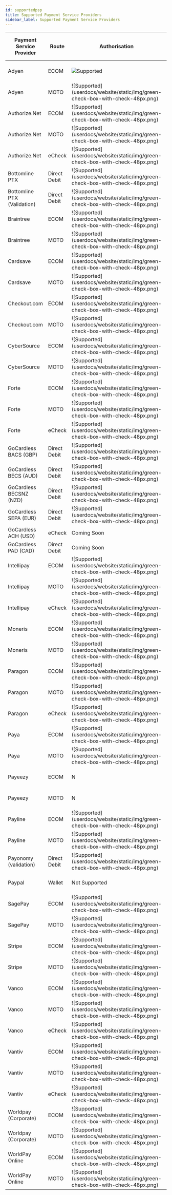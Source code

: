 ```yaml
---
id: supportedpsp
title: Supported Payment Service Providers
sidebar_label: Supported Payment Service Providers
---
```


<table>
<thead>
  <tr>
    <th>Payment Service Provider</th>
    <th>Route</th>
    <th>Authorisation</th>
    <th>Single Payment</th>
    <th>Recurring Payment</th>
    <th>Refund</th>
    <th>3D Secure Payment</th>
    <th>3D Secure Payment V2</th>
  </tr>
</thead>
<tbody>
  <tr>
    <td>Adyen</td>
    <td>ECOM</td>
    <td> <img src="userdocs/img/green-check-box-with-check-48px.png" alt="Supported"/></td>
    <td>![Supported](userdocs/website/static/img/green-check-box-with-check-48px.png)</td>
    <td>![Supported](userdocs/website/static/img/green-check-box-with-check-48px.png)</td>
    <td>![Supported](userdocs/website/static/img/green-check-box-with-check-48px.png)</td>
    <td>N/A</td>
    <td>Coming Soon</td>
  </tr>
  <tr>
    <td>Adyen</td>
    <td>MOTO</td>
    <td>![Supported](userdocs/website/static/img/green-check-box-with-check-48px.png)</td>
    <td>![Supported](userdocs/website/static/img/green-check-box-with-check-48px.png)</td>
    <td>![Supported](userdocs/website/static/img/green-check-box-with-check-48px.png)</td>
    <td>![Supported](userdocs/website/static/img/green-check-box-with-check-48px.png)</td>
    <td>N/A</td>
    <td>N/A</td>
  </tr>
  <tr>
    <td>Authorize.Net</td>
    <td>ECOM</td>
    <td>![Supported](userdocs/website/static/img/green-check-box-with-check-48px.png)</td>
    <td>![Supported](userdocs/website/static/img/green-check-box-with-check-48px.png)</td>
    <td>![Supported](userdocs/website/static/img/green-check-box-with-check-48px.png)</td>
    <td>![Supported](userdocs/website/static/img/green-check-box-with-check-48px.png)</td>
    <td>Not Supported</td>
    <td>Not Supported</td>
  </tr>
  <tr>
    <td>Authorize.Net</td>
    <td>MOTO</td>
    <td>![Supported](userdocs/website/static/img/green-check-box-with-check-48px.png)</td>
    <td>![Supported](userdocs/website/static/img/green-check-box-with-check-48px.png)</td>
    <td>![Supported](userdocs/website/static/img/green-check-box-with-check-48px.png)</td>
    <td>![Supported](userdocs/website/static/img/green-check-box-with-check-48px.png)</td>
    <td>N/A</td>
    <td>N/A</td>
  </tr>
  <tr>
    <td>Authorize.Net</td>
    <td>eCheck</td>
    <td>![Supported](userdocs/website/static/img/green-check-box-with-check-48px.png)</td>
    <td>![Supported](userdocs/website/static/img/green-check-box-with-check-48px.png)</td>
    <td>![Supported](userdocs/website/static/img/green-check-box-with-check-48px.png)</td>
    <td>![Supported](userdocs/website/static/img/green-check-box-with-check-48px.png)</td>
    <td>N/A</td>
    <td>N/A</td>
  </tr>
  <tr>
    <td>Bottomline PTX</td>
    <td>Direct Debit</td>
    <td>![Supported](userdocs/website/static/img/green-check-box-with-check-48px.png)</td>
    <td>![Supported](userdocs/website/static/img/green-check-box-with-check-48px.png)</td>
    <td>![Supported](userdocs/website/static/img/green-check-box-with-check-48px.png)</td>
    <td>![Supported](userdocs/website/static/img/green-check-box-with-check-48px.png)</td>
    <td>N/A</td>
    <td>N/A</td>
  </tr>
  <tr>
    <td>Bottomline PTX (Validation)</td>
    <td>Direct Debit</td>
    <td>![Supported](userdocs/website/static/img/green-check-box-with-check-48px.png)</td>
    <td>Not Supported</td>
    <td>Not Supported</td>
    <td>Not Supported</td>
    <td>N/A</td>
    <td>N/A</td>
  </tr>
  <tr>
    <td>Braintree</td>
    <td>ECOM</td>
    <td>![Supported](userdocs/website/static/img/green-check-box-with-check-48px.png)</td>
    <td>![Supported](userdocs/website/static/img/green-check-box-with-check-48px.png)</td>
    <td>![Supported](userdocs/website/static/img/green-check-box-with-check-48px.png)</td>
    <td>![Supported](userdocs/website/static/img/green-check-box-with-check-48px.png)</td>
    <td>N</td>
    <td>Coming Soon</td>
  </tr>
  <tr>
    <td>Braintree</td>
    <td>MOTO</td>
    <td>![Supported](userdocs/website/static/img/green-check-box-with-check-48px.png)</td>
    <td>![Supported](userdocs/website/static/img/green-check-box-with-check-48px.png)</td>
    <td>![Supported](userdocs/website/static/img/green-check-box-with-check-48px.png)</td>
    <td>![Supported](userdocs/website/static/img/green-check-box-with-check-48px.png)</td>
    <td>N/A</td>
    <td>N/A</td>
  </tr>
  <tr>
    <td>Cardsave</td>
    <td>ECOM</td>
    <td>![Supported](userdocs/website/static/img/green-check-box-with-check-48px.png)</td>
    <td>![Supported](userdocs/website/static/img/green-check-box-with-check-48px.png)</td>
    <td>![Supported](userdocs/website/static/img/green-check-box-with-check-48px.png)</td>
    <td>N</td>
    <td>![Supported](userdocs/website/static/img/green-check-box-with-check-48px.png)</td>
    <td>Not Supported</td>
  </tr>
  <tr>
    <td>Cardsave</td>
    <td>MOTO</td>
    <td>![Supported](userdocs/website/static/img/green-check-box-with-check-48px.png)</td>
    <td>![Supported](userdocs/website/static/img/green-check-box-with-check-48px.png)</td>
    <td>![Supported](userdocs/website/static/img/green-check-box-with-check-48px.png)</td>
    <td>N</td>
    <td>N/A</td>
    <td>N/A</td>
  </tr>
  <tr>
    <td>Checkout.com</td>
    <td>ECOM</td>
    <td>![Supported](userdocs/website/static/img/green-check-box-with-check-48px.png)</td>
    <td>![Supported](userdocs/website/static/img/green-check-box-with-check-48px.png)</td>
    <td>![Supported](userdocs/website/static/img/green-check-box-with-check-48px.png)</td>
    <td>![Supported](userdocs/website/static/img/green-check-box-with-check-48px.png)</td>
    <td>![Supported](userdocs/website/static/img/green-check-box-with-check-48px.png)</td>
    <td>Coming Soon</td>
  </tr>
  <tr>
    <td>Checkout.com</td>
    <td>MOTO</td>
    <td>![Supported](userdocs/website/static/img/green-check-box-with-check-48px.png)</td>
    <td>![Supported](userdocs/website/static/img/green-check-box-with-check-48px.png)</td>
    <td>![Supported](userdocs/website/static/img/green-check-box-with-check-48px.png)</td>
    <td>![Supported](userdocs/website/static/img/green-check-box-with-check-48px.png)</td>
    <td>N/A</td>
    <td>N/A</td>
  </tr>
  <tr>
    <td>CyberSource</td>
    <td>ECOM</td>
    <td>![Supported](userdocs/website/static/img/green-check-box-with-check-48px.png)</td>
    <td>![Supported](userdocs/website/static/img/green-check-box-with-check-48px.png)</td>
    <td>![Supported](userdocs/website/static/img/green-check-box-with-check-48px.png)</td>
    <td>![Supported](userdocs/website/static/img/green-check-box-with-check-48px.png)</td>
    <td>![Supported](userdocs/website/static/img/green-check-box-with-check-48px.png)</td>
    <td>Coming Soon</td>
  </tr>
  <tr>
    <td>CyberSource</td>
    <td>MOTO</td>
    <td>![Supported](userdocs/website/static/img/green-check-box-with-check-48px.png)</td>
    <td>![Supported](userdocs/website/static/img/green-check-box-with-check-48px.png)</td>
    <td>![Supported](userdocs/website/static/img/green-check-box-with-check-48px.png)</td>
    <td>![Supported](userdocs/website/static/img/green-check-box-with-check-48px.png)</td>
    <td>N/A</td>
    <td>N/A</td>
  </tr>
  <tr>
    <td>Forte</td>
    <td>ECOM</td>
    <td>![Supported](userdocs/website/static/img/green-check-box-with-check-48px.png)</td>
    <td>![Supported](userdocs/website/static/img/green-check-box-with-check-48px.png)</td>
    <td>![Supported](userdocs/website/static/img/green-check-box-with-check-48px.png)</td>
    <td>![Supported](userdocs/website/static/img/green-check-box-with-check-48px.png)</td>
    <td>Not Supported</td>
    <td>N/A</td>
  </tr>
  <tr>
    <td>Forte</td>
    <td>MOTO</td>
    <td>![Supported](userdocs/website/static/img/green-check-box-with-check-48px.png)</td>
    <td>![Supported](userdocs/website/static/img/green-check-box-with-check-48px.png)</td>
    <td>![Supported](userdocs/website/static/img/green-check-box-with-check-48px.png)</td>
    <td>![Supported](userdocs/website/static/img/green-check-box-with-check-48px.png)</td>
    <td>N/A</td>
    <td>N/A</td>
  </tr>
  <tr>
    <td>Forte</td>
    <td>eCheck</td>
    <td>![Supported](userdocs/website/static/img/green-check-box-with-check-48px.png)</td>
    <td>![Supported](userdocs/website/static/img/green-check-box-with-check-48px.png)</td>
    <td>![Supported](userdocs/website/static/img/green-check-box-with-check-48px.png)</td>
    <td>![Supported](userdocs/website/static/img/green-check-box-with-check-48px.png)</td>
    <td>N/A</td>
    <td>N/A</td>
  </tr>
  <tr>
    <td>GoCardless BACS (GBP)</td>
    <td>Direct Debit</td>
    <td>![Supported](userdocs/website/static/img/green-check-box-with-check-48px.png)</td>
    <td>![Supported](userdocs/website/static/img/green-check-box-with-check-48px.png)</td>
    <td>![Supported](userdocs/website/static/img/green-check-box-with-check-48px.png)</td>
    <td>![Supported](userdocs/website/static/img/green-check-box-with-check-48px.png)</td>
    <td>N/A</td>
    <td>N/A</td>
  </tr>
  <tr>
    <td>GoCardless BECS (AUD)</td>
    <td>Direct Debit</td>
    <td>![Supported](userdocs/website/static/img/green-check-box-with-check-48px.png)</td>
    <td>![Supported](userdocs/website/static/img/green-check-box-with-check-48px.png)</td>
    <td>![Supported](userdocs/website/static/img/green-check-box-with-check-48px.png)</td>
    <td>![Supported](userdocs/website/static/img/green-check-box-with-check-48px.png)</td>
    <td>N/A</td>
    <td>N/A</td>
  </tr>
  <tr>
    <td>GoCardless BECSNZ (NZD)</td>
    <td>Direct Debit</td>
    <td>![Supported](userdocs/website/static/img/green-check-box-with-check-48px.png)</td>
    <td>![Supported](userdocs/website/static/img/green-check-box-with-check-48px.png)</td>
    <td>![Supported](userdocs/website/static/img/green-check-box-with-check-48px.png)</td>
    <td>![Supported](userdocs/website/static/img/green-check-box-with-check-48px.png)</td>
    <td>N/A</td>
    <td>N/A</td>
  </tr>
  <tr>
    <td>GoCardless SEPA (EUR)</td>
    <td>Direct Debit</td>
    <td>![Supported](userdocs/website/static/img/green-check-box-with-check-48px.png)</td>
    <td>![Supported](userdocs/website/static/img/green-check-box-with-check-48px.png)</td>
    <td>![Supported](userdocs/website/static/img/green-check-box-with-check-48px.png)</td>
    <td>![Supported](userdocs/website/static/img/green-check-box-with-check-48px.png)</td>
    <td>N/A</td>
    <td>N/A</td>
  </tr>
  <tr>
    <td>GoCardless ACH (USD)</td>
    <td>eCheck</td>
    <td colspan="4">Coming Soon</td>
    <td>N/A</td>
    <td>N/A</td>
  </tr>
  <tr>
    <td>GoCardless PAD (CAD)</td>
    <td>Direct Debit</td>
    <td colspan="4">Coming Soon</td>
    <td>N/A</td>
    <td>N/A</td>
  </tr>
  <tr>
    <td>Intellipay</td>
    <td>ECOM</td>
    <td>![Supported](userdocs/website/static/img/green-check-box-with-check-48px.png)</td>
    <td>![Supported](userdocs/website/static/img/green-check-box-with-check-48px.png)</td>
    <td>![Supported](userdocs/website/static/img/green-check-box-with-check-48px.png)</td>
    <td>![Supported](userdocs/website/static/img/green-check-box-with-check-48px.png)</td>
    <td>Not Supported</td>
    <td>Not Supported</td>
  </tr>
  <tr>
    <td>Intellipay</td>
    <td>MOTO</td>
    <td>![Supported](userdocs/website/static/img/green-check-box-with-check-48px.png)</td>
    <td>![Supported](userdocs/website/static/img/green-check-box-with-check-48px.png)</td>
    <td>![Supported](userdocs/website/static/img/green-check-box-with-check-48px.png)</td>
    <td>![Supported](userdocs/website/static/img/green-check-box-with-check-48px.png)</td>
    <td>N/A</td>
    <td>N/A</td>
  </tr>
  <tr>
    <td>Intellipay</td>
    <td>eCheck</td>
    <td>![Supported](userdocs/website/static/img/green-check-box-with-check-48px.png)</td>
    <td>![Supported](userdocs/website/static/img/green-check-box-with-check-48px.png)</td>
    <td>![Supported](userdocs/website/static/img/green-check-box-with-check-48px.png)</td>
    <td>N</td>
    <td>N/A</td>
    <td>N/A</td>
  </tr>
  <tr>
    <td>Moneris</td>
    <td>ECOM</td>
    <td>![Supported](userdocs/website/static/img/green-check-box-with-check-48px.png)</td>
    <td>![Supported](userdocs/website/static/img/green-check-box-with-check-48px.png)</td>
    <td>![Supported](userdocs/website/static/img/green-check-box-with-check-48px.png)</td>
    <td>![Supported](userdocs/website/static/img/green-check-box-with-check-48px.png)</td>
    <td>Not Supported</td>
    <td>Not Supported</td>
  </tr>
  <tr>
    <td>Moneris</td>
    <td>MOTO</td>
    <td>![Supported](userdocs/website/static/img/green-check-box-with-check-48px.png)</td>
    <td>![Supported](userdocs/website/static/img/green-check-box-with-check-48px.png)</td>
    <td>![Supported](userdocs/website/static/img/green-check-box-with-check-48px.png)</td>
    <td>![Supported](userdocs/website/static/img/green-check-box-with-check-48px.png)</td>
    <td>N/A</td>
    <td>N/A</td>
  </tr>
  <tr>
    <td>Paragon</td>
    <td>ECOM</td>
    <td>![Supported](userdocs/website/static/img/green-check-box-with-check-48px.png)</td>
    <td>![Supported](userdocs/website/static/img/green-check-box-with-check-48px.png)</td>
    <td>![Supported](userdocs/website/static/img/green-check-box-with-check-48px.png)</td>
    <td>![Supported](userdocs/website/static/img/green-check-box-with-check-48px.png)</td>
    <td>Not Supported</td>
    <td>Not Supported</td>
  </tr>
  <tr>
    <td>Paragon</td>
    <td>MOTO</td>
    <td>![Supported](userdocs/website/static/img/green-check-box-with-check-48px.png)</td>
    <td>![Supported](userdocs/website/static/img/green-check-box-with-check-48px.png)</td>
    <td>![Supported](userdocs/website/static/img/green-check-box-with-check-48px.png)</td>
    <td>![Supported](userdocs/website/static/img/green-check-box-with-check-48px.png)</td>
    <td>N/A</td>
    <td>N/A</td>
  </tr>
  <tr>
    <td>Paragon</td>
    <td>eCheck</td>
    <td>![Supported](userdocs/website/static/img/green-check-box-with-check-48px.png)</td>
    <td>![Supported](userdocs/website/static/img/green-check-box-with-check-48px.png)</td>
    <td>![Supported](userdocs/website/static/img/green-check-box-with-check-48px.png)</td>
    <td>N</td>
    <td>N/A</td>
    <td>N/A</td>
  </tr>
  <tr>
    <td>Paya</td>
    <td>ECOM</td>
    <td>![Supported](userdocs/website/static/img/green-check-box-with-check-48px.png)</td>
    <td>![Supported](userdocs/website/static/img/green-check-box-with-check-48px.png)</td>
    <td>![Supported](userdocs/website/static/img/green-check-box-with-check-48px.png)</td>
    <td>![Supported](userdocs/website/static/img/green-check-box-with-check-48px.png)</td>
    <td>Not Supported</td>
    <td>Not Supported</td>
  </tr>
  <tr>
    <td>Paya</td>
    <td>MOTO</td>
    <td>![Supported](userdocs/website/static/img/green-check-box-with-check-48px.png)</td>
    <td>![Supported](userdocs/website/static/img/green-check-box-with-check-48px.png)</td>
    <td>![Supported](userdocs/website/static/img/green-check-box-with-check-48px.png)</td>
    <td>![Supported](userdocs/website/static/img/green-check-box-with-check-48px.png)</td>
    <td>N/A</td>
    <td>N/A</td>
  </tr>
  <tr>
    <td>Payeezy</td>
    <td>ECOM</td>
    <td>N</td>
    <td>![Supported](userdocs/website/static/img/green-check-box-with-check-48px.png)</td>
    <td>N</td>
    <td>![Supported](userdocs/website/static/img/green-check-box-with-check-48px.png)</td>
    <td>Not Supported</td>
    <td>N/A</td>
  </tr>
  <tr>
    <td>Payeezy</td>
    <td>MOTO</td>
    <td>N</td>
    <td>![Supported](userdocs/website/static/img/green-check-box-with-check-48px.png)</td>
    <td>N</td>
    <td>![Supported](userdocs/website/static/img/green-check-box-with-check-48px.png)</td>
    <td>N/A</td>
    <td>N/A</td>
  </tr>
  <tr>
    <td>Payline</td>
    <td>ECOM</td>
    <td>![Supported](userdocs/website/static/img/green-check-box-with-check-48px.png)</td>
    <td>![Supported](userdocs/website/static/img/green-check-box-with-check-48px.png)</td>
    <td>![Supported](userdocs/website/static/img/green-check-box-with-check-48px.png)</td>
    <td>![Supported](userdocs/website/static/img/green-check-box-with-check-48px.png)</td>
    <td>![Supported](userdocs/website/static/img/green-check-box-with-check-48px.png)</td>
    <td>Coming Soon</td>
  </tr>
  <tr>
    <td>Payline</td>
    <td>MOTO</td>
    <td>![Supported](userdocs/website/static/img/green-check-box-with-check-48px.png)</td>
    <td>![Supported](userdocs/website/static/img/green-check-box-with-check-48px.png)</td>
    <td>![Supported](userdocs/website/static/img/green-check-box-with-check-48px.png)</td>
    <td>![Supported](userdocs/website/static/img/green-check-box-with-check-48px.png)</td>
    <td>N/A</td>
    <td>N/A</td>
  </tr>
  <tr>
    <td>Payonomy (validation)</td>
    <td>Direct Debit</td>
    <td>![Supported](userdocs/website/static/img/green-check-box-with-check-48px.png)</td>
    <td>Not Supported</td>
    <td>Not Supported</td>
    <td>Not Supported</td>
    <td>N/A</td>
    <td>N/A</td>
  </tr>
  <tr>
    <td>Paypal</td>
    <td>Wallet</td>
    <td>Not Supported</td>
    <td>![Supported](userdocs/website/static/img/green-check-box-with-check-48px.png)</td>
    <td>Not Supported</td>
    <td>![Supported](userdocs/website/static/img/green-check-box-with-check-48px.png)</td>
    <td>Not Supported</td>
    <td>N/A</td>
  </tr>
  <tr>
    <td>SagePay</td>
    <td>ECOM</td>
    <td>![Supported](userdocs/website/static/img/green-check-box-with-check-48px.png)</td>
    <td>![Supported](userdocs/website/static/img/green-check-box-with-check-48px.png)</td>
    <td>![Supported](userdocs/website/static/img/green-check-box-with-check-48px.png)</td>
    <td>![Supported](userdocs/website/static/img/green-check-box-with-check-48px.png)</td>
    <td>Not Supported</td>
    <td>Coming Soon</td>
  </tr>
  <tr>
    <td>SagePay</td>
    <td>MOTO</td>
    <td>![Supported](userdocs/website/static/img/green-check-box-with-check-48px.png)</td>
    <td>![Supported](userdocs/website/static/img/green-check-box-with-check-48px.png)</td>
    <td>![Supported](userdocs/website/static/img/green-check-box-with-check-48px.png)</td>
    <td>![Supported](userdocs/website/static/img/green-check-box-with-check-48px.png)</td>
    <td>N/A</td>
    <td>N/A</td>
  </tr>
  <tr>
    <td>Stripe</td>
    <td>ECOM</td>
    <td>![Supported](userdocs/website/static/img/green-check-box-with-check-48px.png)</td>
    <td>![Supported](userdocs/website/static/img/green-check-box-with-check-48px.png)</td>
    <td>![Supported](userdocs/website/static/img/green-check-box-with-check-48px.png)</td>
    <td>![Supported](userdocs/website/static/img/green-check-box-with-check-48px.png)</td>
    <td>![Supported](userdocs/website/static/img/green-check-box-with-check-48px.png)</td>
    <td>Coming Soon</td>
  </tr>
  <tr>
    <td>Stripe</td>
    <td>MOTO</td>
    <td>![Supported](userdocs/website/static/img/green-check-box-with-check-48px.png)</td>
    <td>![Supported](userdocs/website/static/img/green-check-box-with-check-48px.png)</td>
    <td>![Supported](userdocs/website/static/img/green-check-box-with-check-48px.png)</td>
    <td>![Supported](userdocs/website/static/img/green-check-box-with-check-48px.png)</td>
    <td>N/A</td>
    <td>N/A</td>
  </tr>
  <tr>
    <td>Vanco</td>
    <td>ECOM</td>
    <td>![Supported](userdocs/website/static/img/green-check-box-with-check-48px.png)</td>
    <td>![Supported](userdocs/website/static/img/green-check-box-with-check-48px.png)</td>
    <td>![Supported](userdocs/website/static/img/green-check-box-with-check-48px.png)</td>
    <td>Not Supported</td>
    <td>Not Supported</td>
    <td>Not Supported</td>
  </tr>
  <tr>
    <td>Vanco</td>
    <td>MOTO</td>
    <td>![Supported](userdocs/website/static/img/green-check-box-with-check-48px.png)</td>
    <td>![Supported](userdocs/website/static/img/green-check-box-with-check-48px.png)</td>
    <td>![Supported](userdocs/website/static/img/green-check-box-with-check-48px.png)</td>
    <td>Not Supported</td>
    <td>N/A</td>
    <td>N/A</td>
  </tr>
  <tr>
    <td>Vanco</td>
    <td>eCheck</td>
    <td>![Supported](userdocs/website/static/img/green-check-box-with-check-48px.png)</td>
    <td>![Supported](userdocs/website/static/img/green-check-box-with-check-48px.png)</td>
    <td>![Supported](userdocs/website/static/img/green-check-box-with-check-48px.png)</td>
    <td>Not Supported</td>
    <td>N/A</td>
    <td>N/A</td>
  </tr>
  <tr>
    <td>Vantiv</td>
    <td>ECOM</td>
    <td>![Supported](userdocs/website/static/img/green-check-box-with-check-48px.png)</td>
    <td>![Supported](userdocs/website/static/img/green-check-box-with-check-48px.png)</td>
    <td>![Supported](userdocs/website/static/img/green-check-box-with-check-48px.png)</td>
    <td>![Supported](userdocs/website/static/img/green-check-box-with-check-48px.png)</td>
    <td>Not Supported</td>
    <td>Not Supported</td>
  </tr>
  <tr>
    <td>Vantiv</td>
    <td>MOTO</td>
    <td>![Supported](userdocs/website/static/img/green-check-box-with-check-48px.png)</td>
    <td>![Supported](userdocs/website/static/img/green-check-box-with-check-48px.png)</td>
    <td>![Supported](userdocs/website/static/img/green-check-box-with-check-48px.png)</td>
    <td>![Supported](userdocs/website/static/img/green-check-box-with-check-48px.png)</td>
    <td>N/A</td>
    <td>N/A</td>
  </tr>
  <tr>
    <td>Vantiv</td>
    <td>eCheck</td>
    <td>![Supported](userdocs/website/static/img/green-check-box-with-check-48px.png)</td>
    <td>![Supported](userdocs/website/static/img/green-check-box-with-check-48px.png)</td>
    <td>![Supported](userdocs/website/static/img/green-check-box-with-check-48px.png)</td>
    <td>N</td>
    <td>N/A</td>
    <td>N/A</td>
  </tr>
  <tr>
    <td>Worldpay (Corporate)</td>
    <td>ECOM</td>
    <td>![Supported](userdocs/website/static/img/green-check-box-with-check-48px.png)</td>
    <td>![Supported](userdocs/website/static/img/green-check-box-with-check-48px.png)</td>
    <td>![Supported](userdocs/website/static/img/green-check-box-with-check-48px.png)</td>
    <td>![Supported](userdocs/website/static/img/green-check-box-with-check-48px.png)</td>
    <td>![Supported](userdocs/website/static/img/green-check-box-with-check-48px.png)</td>
    <td>Coming Soon</td>
  </tr>
  <tr>
    <td>Worldpay (Corporate)</td>
    <td>MOTO</td>
    <td>![Supported](userdocs/website/static/img/green-check-box-with-check-48px.png)</td>
    <td>![Supported](userdocs/website/static/img/green-check-box-with-check-48px.png)</td>
    <td>![Supported](userdocs/website/static/img/green-check-box-with-check-48px.png)</td>
    <td>![Supported](userdocs/website/static/img/green-check-box-with-check-48px.png)</td>
    <td>N/A</td>
    <td>N/A</td>
  </tr>
  <tr>
    <td>WorldPay Online</td>
    <td>ECOM</td>
    <td>![Supported](userdocs/website/static/img/green-check-box-with-check-48px.png)</td>
    <td>![Supported](userdocs/website/static/img/green-check-box-with-check-48px.png)</td>
    <td>![Supported](userdocs/website/static/img/green-check-box-with-check-48px.png)</td>
    <td>![Supported](userdocs/website/static/img/green-check-box-with-check-48px.png)</td>
    <td>![Supported](userdocs/website/static/img/green-check-box-with-check-48px.png)</td>
    <td>Coming Soon</td>
  </tr>
  <tr>
    <td>WorldPay Online</td>
    <td>MOTO</td>
    <td>![Supported](userdocs/website/static/img/green-check-box-with-check-48px.png)</td>
    <td>![Supported](userdocs/website/static/img/green-check-box-with-check-48px.png)</td>
    <td>![Supported](userdocs/website/static/img/green-check-box-with-check-48px.png)</td>
    <td>![Supported](userdocs/website/static/img/green-check-box-with-check-48px.png)</td>
    <td>N/A</td>
    <td>N/A</td>
  </tr>
</tbody>
</table>
